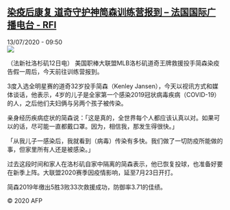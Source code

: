 <!--1594634075000-->
[染疫后康复 道奇守护神简森训练营报到 – 法国国际广播电台 - RFI](http://www.rfi.fr//cn/contenu/20200713-%E6%9F%93%E7%96%AB%E5%90%8E%E5%BA%B7%E5%A4%8D-%E9%81%93%E5%A5%87%E5%AE%88%E6%8A%A4%E7%A5%9E%E7%AE%80%E6%A3%AE%E8%AE%AD%E7%BB%83%E8%90%A5%E6%8A%A5%E5%88%B0)
------

<div>13/07/2020 - 09:50</div><img src="https://s.rfi.fr/media/display/2fa84b92-c4df-11ea-a80c-005056a964fe/w:310/p:16x9/spo0006b.200713155002.jpg"><div class="t-content__body u-clearfix"><div class="m-interstitial"></div><p>（法新社洛杉矶12日电）    美国职棒大联盟MLB洛杉矶道奇王牌救援投手简森染疫告假一周后，今天前往训练营报到。</p><p>3度入选全明星赛的道奇32岁投手简森（Kenley Jansen），今天以视讯方式和媒体谈话，他表示，4岁的儿子是全家第一个感染2019冠状病毒疾病（COVID-19）的人，之后他们夫妇俩与另两个孩子被传染。</p><p>亲身经历疾病症状的简森说：「这是真的，全世界每个人都应该认真以对。如果可以的话，尽可能一直都戴口罩。因为，相信我，那发生得很快。」</p><p>「从我儿子一感染后，我就看到（病毒）传染有多快。我们做了一切防疫所能做的事，但家里所有人还是被感染。」</p><p>过去这段时间和家人在洛杉矶自家中隔离的简森表示，他已恢复投球，也准备好要在新季上阵。大联盟2020赛季因疫情影响，延至7月23日开打。</p><p></p><p>简森2019年缴出5胜3败33次救援成功，防御率3.71的佳绩。</p><p class="t-copyright">© 2020 AFP</p>        </div>
